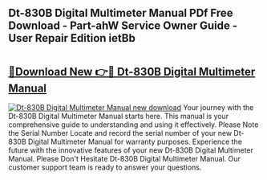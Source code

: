 ## Dt-830B Digital Multimeter Manual PDf Free Download - Part-ahW Service Owner Guide - User Repair Edition ietBb

# <h2><a href="http://cf20029.oget.top/?id=Dt-830B+Digital+Multimeter+Manual">🔗Download New 👉🔴 Dt-830B Digital Multimeter Manual</a></h2>

[![Dt-830B Digital Multimeter Manual new download](https://i.imgur.com/5g1atiW.png)](http://cf20029.oget.top/?id=Dt-830B+Digital+Multimeter+Manual)
Your journey with the Dt-830B Digital Multimeter Manual starts here. This manual is your comprehensive guide to understanding and using it effectively. Please Note the Serial Number Locate and record the serial number of your new Dt-830B Digital Multimeter Manual for warranty purposes. Experience the future with the innovative features of your new Dt-830B Digital Multimeter Manual. Please Don't Hesitate Dt-830B Digital Multimeter Manual. Our customer support team is ready to answer your questions.
